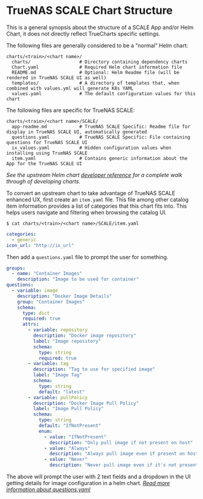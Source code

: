 # TrueNAS SCALE Chart Structure

This is a general synopsis about the structure of a SCALE App and/or Helm Chart, it does not directly reflect TrueCharts specific settings.

The following files are generally considered to be a "normal" Helm chart:

```text
charts/<train>/<chart name>/
  charts/                  # Directory containing dependency charts
  Chart.yaml               # Required Helm chart information file
  README.md                # Optional: Helm Readme file (will be rendered in TrueNAS SCALE UI as well)
  templates/               # A directory of templates that, when combined with values.yml will generate K8s YAML
  values.yaml              # The default configuration values for this chart
```

The following files are specific for TrueNAS SCALE:

```text
charts/<train>/<chart name>/SCALE/
  app-readme.md            # TrueNAS SCALE Specific: Readme file for display in TrueNAS SCALE UI, automatically generated
  questions.yaml           # TrueNAS SCALE Specific: File containing questions for TrueNAS SCALE UI
  ix_values.yaml           # Hidden configuration values when installing using TrueNAS SCALE
  item.yaml                # Contains generic information about the App for the TrueNAS SCALE UI
```

_See the upstream Helm chart [developer reference](https://helm.sh/docs/chart_template_guide/) for a complete walk through of developing charts._

To convert an upstream chart to take advantage of TrueNAS SCALE enhanced UX, first create an `item.yaml` file.
This file among other catalog item information provides a list of categories that this chart fits into. This helps users navigate and filtering when browsing the catalog UI.

`$ cat charts/<train>/<chart name>/SCALE/item.yaml`

```yaml
categories:
  - generic
icon_url: "http://ix_url"
```

Then add a `questions.yaml` file to prompt the user for something.

```yaml
groups:
  - name: "Container Images"
    description: "Image to be used for container"
questions:
  - variable: image
    description: "Docker Image Details"
    group: "Container Images"
    schema:
      type: dict
      required: true
      attrs:
        - variable: repository
          description: "Docker image repository"
          label: "Image repository"
          schema:
            type: string
            required: true
        - variable: tag
          description: "Tag to use for specified image"
          label: "Image Tag"
          schema:
            type: string
            default: "latest"
        - variable: pullPolicy
          description: "Docker Image Pull Policy"
          label: "Image Pull Policy"
          schema:
            type: string
            default: "IfNotPresent"
            enum:
              - value: "IfNotPresent"
                description: "Only pull image if not present on host"
              - value: "Always"
                description: "Always pull image even if present on host"
              - value: "Never"
                description: "Never pull image even if it's not present on host"
```

The above will prompt the user with 2 text fields and a dropdown in the UI getting details for image configuration in a helm chart.
[_Read more information about questions.yaml_](./questions-yaml)
